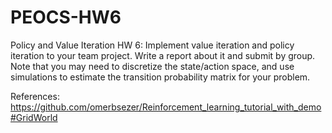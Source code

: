 # PEOCS-HW6
 Policy and Value Iteration
 HW 6:
Implement value iteration and policy iteration to your team project. Write a report about it and submit by group. Note that you may need to discretize the state/action space, and use simulations to estimate the transition probability matrix for your problem.

References:
https://github.com/omerbsezer/Reinforcement_learning_tutorial_with_demo#GridWorld

